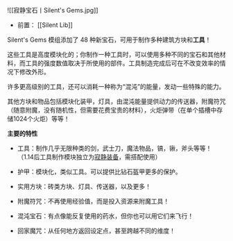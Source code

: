 ![[寂静宝石丨Silent's Gems.jpg]]
- 前置：
 [[Silent Lib]]

Silent's Gems 模组添加了 48 种新宝石，可用于制作多种建筑方块和**工具**！

这些工具是高度模块化的；你制作一种工具时，可以使用多种不同的宝石和其他材料，而工具的强度数值取决于所使用的部件。工具制造完成后可在不改变效率的情况下修改外形。

许多更高级别的工具，还可以消耗一种称为“混沌”的能量，发动一些特殊的能力。  

其他方块和物品包括模块化装甲，灯具，由混沌能量提供动力的传送器，附魔符咒（随意附魔，没有随机性，但需要花费宝贵的材料），火炬弹带（在单个插槽中存储1024个火炬）等等！  

  

**主要的特性**

- 工具：制作几乎无限种类的剑，武士刀，魔法物品，镐，锹，斧头等等！（1.14后工具制作模块独立为[寂静装备](https://www.mcmod.cn/class/2791.html "寂静装备")，需搭配使用）
    
- 护甲：模块化，类似工具。可以提供比钻石盔甲更多的保护。
    
- 实用方块：砖类方块、灯具、传送器，以及更多！
    
- 附魔符咒：不再使用经验值，而是投入资源来附魔工具！
    
- 混沌宝石：有点像能反复使用的药水，但你也可以用它们来飞行！  
    
- 回家魔咒：从任何地方返回设定点，甚至跨越不同的维度！